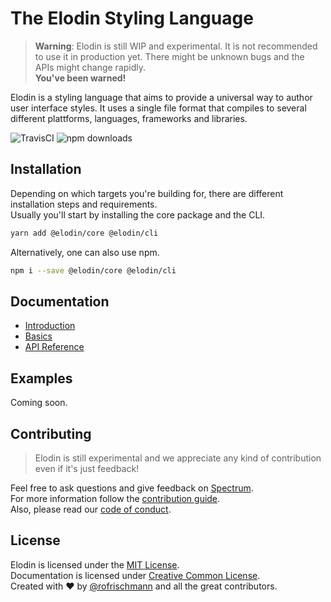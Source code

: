 # The Elodin Styling Language

> **Warning**: Elodin is still WIP and experimental. It is not recommended to use it in production yet. There might be unknown bugs and the APIs might change rapidly.<br>**You've been warned!**

Elodin is a styling language that aims to provide a universal way to author user interface styles. It uses a single file format that compiles to several different plattforms, languages, frameworks and libraries.

<img alt="TravisCI" src="https://travis-ci.org/rofrischmann/elodin.svg?branch=master"> <img alt="npm downloads" src="https://img.shields.io/npm/dm/@elodin/core.svg">

## Installation

Depending on which targets you're building for, there are different installation steps and requirements.<br>
Usually you'll start by installing the core package and the CLI.

```sh
yarn add @elodin/core @elodin/cli
```

Alternatively, one can also use npm.

```sh
npm i --save @elodin/core @elodin/cli
```

## Documentation

- [Introduction]()
- [Basics]()
- [API Reference]()

## Examples

Coming soon.

## Contributing

> Elodin is still experimental and we appreciate any kind of contribution even if it's just feedback!

Feel free to ask questions and give feedback on [Spectrum](https://spectrum.chat/elodin).<br>
For more information follow the [contribution guide](.github/CONTRIBUTING.md).<br>
Also, please read our [code of conduct](.github/CODE_OF_CONDUCT.md).

## License

Elodin is licensed under the [MIT License](http://opensource.org/licenses/MIT).<br>
Documentation is licensed under [Creative Common License](http://creativecommons.org/licenses/by/4.0/).<br>
Created with ♥ by [@rofrischmann](http://rofrischmann.de) and all the great contributors.
